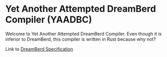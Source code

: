 # Yet Another Attempted DreamBerd Compiler (YAADBC)

Welcome to Yet Another Attempted DreamBerd Compiler. Even though it is inferior to DreamBerd, this compiler is written in Rust because why not?

Link to [DreamBerd Specification](https://github.com/TodePond/DreamBerd)
